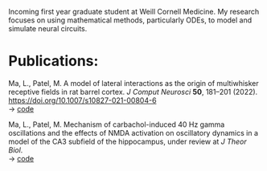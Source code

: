 Incoming first year graduate student at Weill Cornell Medicine. My research focuses on using mathematical methods, particularly ODEs, to model and simulate neural circuits. 

# Publications:  

Ma, L., Patel, M. A model of lateral interactions as the origin of multiwhisker receptive fields in rat barrel cortex. _J Comput Neurosci_ **50**, 181–201 (2022). https://doi.org/10.1007/s10827-021-00804-6  
-> [code](https://github.com/lma000/LateralBarrelModel)

Ma, L., Patel, M. Mechanism of carbachol-induced 40 Hz gamma oscillations and the effects of NMDA activation on oscillatory dynamics in a model of the CA3 subfield of the hippocampus, under review at _J Theor Biol_.   
-> [code](https://github.com/lma000/CA3OscModel)

